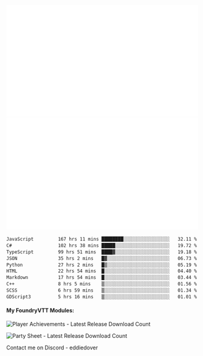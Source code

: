
![](https://raw.githubusercontent.com/eddiedover/ghstats/master/generated/overview.svg)
![](https://raw.githubusercontent.com/eddiedover/ghstats/master/generated/languages.svg)

<!--START_SECTION:waka-->

```txt
JavaScript         167 hrs 11 mins ████████░░░░░░░░░░░░░░░░░   32.11 %
C#                 102 hrs 38 mins █████░░░░░░░░░░░░░░░░░░░░   19.72 %
TypeScript         99 hrs 51 mins  ████▓░░░░░░░░░░░░░░░░░░░░   19.18 %
JSON               35 hrs 2 mins   █▓░░░░░░░░░░░░░░░░░░░░░░░   06.73 %
Python             27 hrs 2 mins   █▒░░░░░░░░░░░░░░░░░░░░░░░   05.19 %
HTML               22 hrs 54 mins  █░░░░░░░░░░░░░░░░░░░░░░░░   04.40 %
Markdown           17 hrs 54 mins  █░░░░░░░░░░░░░░░░░░░░░░░░   03.44 %
C++                8 hrs 5 mins    ▒░░░░░░░░░░░░░░░░░░░░░░░░   01.56 %
SCSS               6 hrs 59 mins   ▒░░░░░░░░░░░░░░░░░░░░░░░░   01.34 %
GDScript3          5 hrs 16 mins   ▒░░░░░░░░░░░░░░░░░░░░░░░░   01.01 %
```

<!--END_SECTION:waka-->

#### My FoundryVTT Modules:

  ![Player Achievements - Latest Release Download Count](https://img.shields.io/badge/dynamic/json?label=Player%20Achievements%20-%20Downloads@latest&query=assets%5B1%5D.download_count&url=https%3A%2F%2Fapi.github.com%2Frepos%2FEddieDover%2Ffvtt-player-achievements%2Freleases%2Flatest)

  ![Party Sheet - Latest Release Download Count](https://img.shields.io/badge/dynamic/json?label=Party%20Sheet%20-%20Downloads@latest&query=assets%5B1%5D.download_count&url=https%3A%2F%2Fapi.github.com%2Frepos%2FEddieDover%2Ffvtt-party-sheet%2Freleases%2Flatest)

<a rel="me" href="https://techhub.social/@EddieDover"></a>

Contact me on Discord - eddiedover
